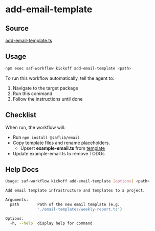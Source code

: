 # add-email-template

## Source

[add-email-template.ts](https://github.com/sderickson/saflib/blob/main/email/email/workflows/add-email-template.ts)

## Usage

```bash
npm exec saf-workflow kickoff add-email-template <path>
```

To run this workflow automatically, tell the agent to:

1. Navigate to the target package
2. Run this command
3. Follow the instructions until done

## Checklist

When run, the workflow will:

- Run `npm install @saflib/email`
- Copy template files and rename placeholders.
  - Upsert **example-email.ts** from [template](https://github.com/sderickson/saflib/blob/main/email/email/workflows/email-template-template/template-file.ts)
- Update example-email.ts to remove TODOs

## Help Docs

```bash
Usage: saf-workflow kickoff add-email-template [options] <path>

Add email template infrastructure and templates to a project.

Arguments:
  path        Path of the new email template (e.g.
              './email-templates/weekly-report.ts')

Options:
  -h, --help  display help for command

```

